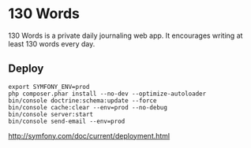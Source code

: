 # 130 Words

130 Words is a private daily journaling web app.  It encourages writing at least 130 words every day.

## Deploy

```
export SYMFONY_ENV=prod
php composer.phar install --no-dev --optimize-autoloader
bin/console doctrine:schema:update --force
bin/console cache:clear --env=prod --no-debug
bin/console server:start
bin/console send-email --env=prod
```

http://symfony.com/doc/current/deployment.html

